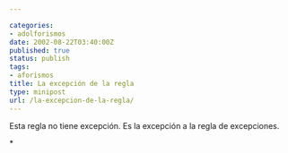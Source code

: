 ```yaml
---

categories:
- adolforismos
date: 2002-08-22T03:40:00Z
published: true
status: publish
tags:
- aforismos
title: La excepción de la regla
type: minipost
url: /la-excepcion-de-la-regla/
---
```


Esta regla no tiene excepción. Es la excepción a la regla de excepciones.
<div></div>
<div>*</div>
